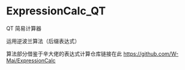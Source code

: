 # ExpressionCalc_QT
QT 简易计算器


运用逆波兰算法（后缀表达式）

算法部分借鉴于辛大佬的表达式计算仓库链接在此
https://github.com/W-Mai/ExpressionCalc
